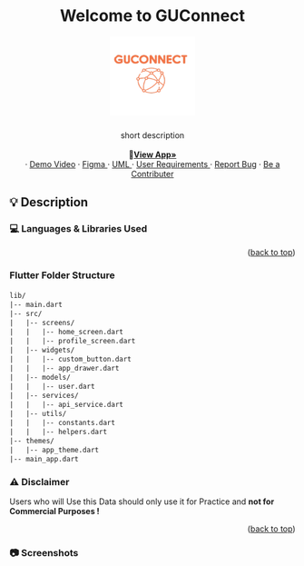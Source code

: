 <div id="top"></div>

<h1 align="center">Welcome to GUConnect</h1>

<div align="center">
    <img src="./app/assets/GUConnect-Logo.png" alt="Logo" width="150" height="140">



  <h3 align="center"></h3>

  <p align="center">
short description
    <br />
    <br />
	  📄<a href="" download target="_blank"><strong>View  App»</strong></a>
    <br />
	·  
   <a href="">Demo Video</a>
   ·	  
   <a href="https://www.figma.com/file/fjW8vTZtumP8PWdHbwwErI/GUConnect?type=design&node-id=0%3A1&mode=design&t=zlPSxTtHri8pzAZ6-1">Figma </a>  
 ·	  
   <a href="https://lucid.app/lucidchart/e678ad3f-d21e-473a-aeb1-ace8cea06b62/edit?viewport_loc=-2028%2C-46%2C3091%2C1487%2CHWEp-vi-RSFO&invitationId=inv_842808d6-f19f-4b1e-a7b9-9cd768dd9e86">UML </a>  
   ·	  
   <a href="https://docs.google.com/spreadsheets/d/1lI0hLmn0Jz3ZJwm410RHPvpFhJihtHBz-o7q4khgfYc/edit?usp=sharing">User Requirements </a>
   ·
   <a href="mailto:osa.helpme@gmail.com?subject=UnExpected%20Error%20Occured&body=Sorry%20for%20the%20inconvenience%2C%20Please%20describe%20Your%20situation%20and%20emphasis%20the%20Endpoint%20!%0A">Report Bug</a>
   	      ·
    <a href="mailto:osa.helpme@gmail.com?subject=I%20want%20to%20be%20a%20Contributor%20to%20Bachelor Thesis&body=Dear%20Omar%20Sherif">Be a Contributer</a>
  </p>
</div>


## 💡 Description




### 💻️ Languages & Libraries Used


<p align="right">(<a href="#top">back to top</a>)</p>


### Flutter Folder Structure

```
lib/
|-- main.dart
|-- src/
|   |-- screens/
|   |   |-- home_screen.dart
|   |   |-- profile_screen.dart
|   |-- widgets/
|   |   |-- custom_button.dart
|   |   |-- app_drawer.dart
|   |-- models/
|   |   |-- user.dart
|   |-- services/
|   |   |-- api_service.dart
|   |-- utils/
|   |   |-- constants.dart
|   |   |-- helpers.dart
|-- themes/
|   |-- app_theme.dart
|-- main_app.dart
```

### ⚠️ Disclaimer

Users who will Use this Data should only use it for Practice and <strong>not for Commercial Purposes !</strong>

<p align="right">(<a href="#top">back to top</a>)</p>

### 📷 Screenshots